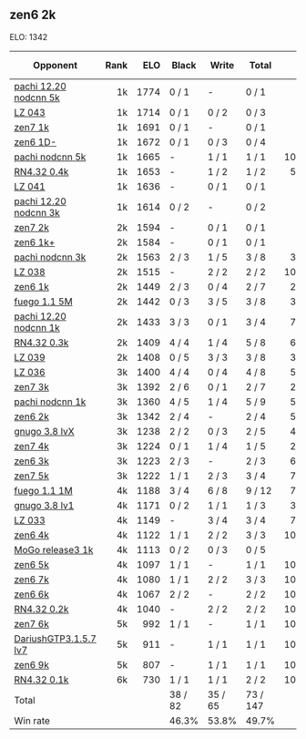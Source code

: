 ## zen6 2k ##

ELO: 1342

Opponent | Rank | ELO | Black | Write | Total | Win rate
---------|-----:|----:|-------|-------|-------|-------:
[pachi 12.20 nodcnn 5k](pachi%2012.20%20nodcnn%205k.md) | 1k | 1774 | 0 / 1 | - | 0 / 1 | 0.0%
[LZ 043](LZ%20043.md) | 1k | 1714 | 0 / 1 | 0 / 2 | 0 / 3 | 0.0%
[zen7 1k](zen7%201k.md) | 1k | 1691 | 0 / 1 | - | 0 / 1 | 0.0%
[zen6 1D-](zen6%201D-.md) | 1k | 1672 | 0 / 1 | 0 / 3 | 0 / 4 | 0.0%
[pachi nodcnn 5k](pachi%20nodcnn%205k.md) | 1k | 1665 | - | 1 / 1 | 1 / 1 | 100.0%
[RN4.32 0.4k](RN4.32%200.4k.md) | 1k | 1653 | - | 1 / 2 | 1 / 2 | 50.0%
[LZ 041](LZ%20041.md) | 1k | 1636 | - | 0 / 1 | 0 / 1 | 0.0%
[pachi 12.20 nodcnn 3k](pachi%2012.20%20nodcnn%203k.md) | 1k | 1614 | 0 / 2 | - | 0 / 2 | 0.0%
[zen7 2k](zen7%202k.md) | 2k | 1594 | - | 0 / 1 | 0 / 1 | 0.0%
[zen6 1k+](zen6%201k+.md) | 2k | 1584 | - | 0 / 1 | 0 / 1 | 0.0%
[pachi nodcnn 3k](pachi%20nodcnn%203k.md) | 2k | 1563 | 2 / 3 | 1 / 5 | 3 / 8 | 37.5%
[LZ 038](LZ%20038.md) | 2k | 1515 | - | 2 / 2 | 2 / 2 | 100.0%
[zen6 1k](zen6%201k.md) | 2k | 1449 | 2 / 3 | 0 / 4 | 2 / 7 | 28.6%
[fuego 1.1 5M](fuego%201.1%205M.md) | 2k | 1442 | 0 / 3 | 3 / 5 | 3 / 8 | 37.5%
[pachi 12.20 nodcnn 1k](pachi%2012.20%20nodcnn%201k.md) | 2k | 1433 | 3 / 3 | 0 / 1 | 3 / 4 | 75.0%
[RN4.32 0.3k](RN4.32%200.3k.md) | 2k | 1409 | 4 / 4 | 1 / 4 | 5 / 8 | 62.5%
[LZ 039](LZ%20039.md) | 2k | 1408 | 0 / 5 | 3 / 3 | 3 / 8 | 37.5%
[LZ 036](LZ%20036.md) | 3k | 1400 | 4 / 4 | 0 / 4 | 4 / 8 | 50.0%
[zen7 3k](zen7%203k.md) | 3k | 1392 | 2 / 6 | 0 / 1 | 2 / 7 | 28.6%
[pachi nodcnn 1k](pachi%20nodcnn%201k.md) | 3k | 1360 | 4 / 5 | 1 / 4 | 5 / 9 | 55.6%
[zen6 2k](zen6%202k.md) | 3k | 1342 | 2 / 4 | - | 2 / 4 | 50.0%
[gnugo 3.8 lvX](gnugo%203.8%20lvX.md) | 3k | 1238 | 2 / 2 | 0 / 3 | 2 / 5 | 40.0%
[zen7 4k](zen7%204k.md) | 3k | 1224 | 0 / 1 | 1 / 4 | 1 / 5 | 20.0%
[zen6 3k](zen6%203k.md) | 3k | 1223 | 2 / 3 | - | 2 / 3 | 66.7%
[zen7 5k](zen7%205k.md) | 3k | 1222 | 1 / 1 | 2 / 3 | 3 / 4 | 75.0%
[fuego 1.1 1M](fuego%201.1%201M.md) | 4k | 1188 | 3 / 4 | 6 / 8 | 9 / 12 | 75.0%
[gnugo 3.8 lv1](gnugo%203.8%20lv1.md) | 4k | 1171 | 0 / 2 | 1 / 1 | 1 / 3 | 33.3%
[LZ 033](LZ%20033.md) | 4k | 1149 | - | 3 / 4 | 3 / 4 | 75.0%
[zen6 4k](zen6%204k.md) | 4k | 1122 | 1 / 1 | 2 / 2 | 3 / 3 | 100.0%
[MoGo release3 1k](MoGo%20release3%201k.md) | 4k | 1113 | 0 / 2 | 0 / 3 | 0 / 5 | 0.0%
[zen6 5k](zen6%205k.md) | 4k | 1097 | 1 / 1 | - | 1 / 1 | 100.0%
[zen6 7k](zen6%207k.md) | 4k | 1080 | 1 / 1 | 2 / 2 | 3 / 3 | 100.0%
[zen6 6k](zen6%206k.md) | 4k | 1067 | 2 / 2 | - | 2 / 2 | 100.0%
[RN4.32 0.2k](RN4.32%200.2k.md) | 4k | 1040 | - | 2 / 2 | 2 / 2 | 100.0%
[zen7 6k](zen7%206k.md) | 5k | 992 | 1 / 1 | - | 1 / 1 | 100.0%
[DariushGTP3.1.5.7 lv7](DariushGTP3.1.5.7%20lv7.md) | 5k | 911 | - | 1 / 1 | 1 / 1 | 100.0%
[zen6 9k](zen6%209k.md) | 5k | 807 | - | 1 / 1 | 1 / 1 | 100.0%
[RN4.32 0.1k](RN4.32%200.1k.md) | 6k | 730 | 1 / 1 | 1 / 1 | 2 / 2 | 100.0%
Total | | | 38 / 82 | 35 / 65 | 73 / 147 | 
Win rate| | | 46.3% | 53.8% | 49.7% | 

